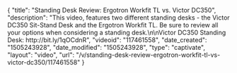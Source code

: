 {
    "title": "Standing Desk Review: Ergotron Workfit TL vs. Victor DC350",
    "description": "This video, features two different standing desks - the Victor DC350 Sit-Stand Desk and the Ergotron Workfit TL. Be sure to review all your options when considering a standing desk.\n\nVictor DC350 Standing Desk: http:\/\/bit.ly\/1qOCdnR",
    "videoid": "117461558",
    "date_created": "1505243928",
    "date_modified": "1505243928",
    "type": "captivate",
    "layout": "video",
    "url": "\/v\/standing-desk-review-ergotron-workfit-tl-vs-victor-dc350\/117461558"
}
